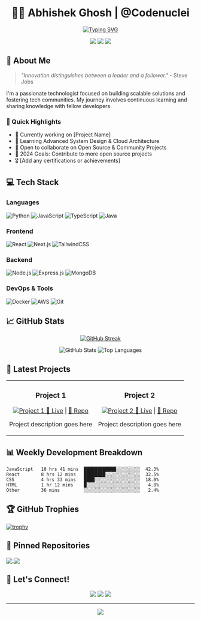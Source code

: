 <div align="center">
  
# 👨‍💻 Abhishek Ghosh | @Codenuclei

[![Typing SVG](https://readme-typing-svg.demolab.com?font=Fira+Code&pause=1000&width=435&lines=Community+Support+Enthusiast;Full+Stack+Developer;Open+Source+Contributor;Tech+Explorer)](https://git.io/typing-svg)

[<img src="https://img.shields.io/badge/LinkedIn-0077B5?style=for-the-badge&logo=linkedin&logoColor=white" />](YOUR_LINKEDIN_URL)
[<img src="https://img.shields.io/badge/Gmail-D14836?style=for-the-badge&logo=gmail&logoColor=white" />](mailto:abhishekghosh.air1@gmail.com)
[<img src="https://img.shields.io/badge/Portfolio-000000?style=for-the-badge&logo=About.me&logoColor=white" />](https://abhishek.anterium.pro)

</div>

## 🎯 About Me

> *"Innovation distinguishes between a leader and a follower."* - Steve Jobs

I'm a passionate technologist focused on building scalable solutions and fostering tech communities. My journey involves continuous learning and sharing knowledge with fellow developers.

### 🌟 Quick Highlights
- 🔭 Currently working on [Project Name]
- 🌱 Learning Advanced System Design & Cloud Architecture
- 👯 Open to collaborate on Open Source & Community Projects
- 🎯 2024 Goals: Contribute to more open source projects
- 🎖️ [Add any certifications or achievements]

## 💻 Tech Stack

### Languages
![Python](https://img.shields.io/badge/-Python-3776AB?style=flat-square&logo=Python&logoColor=white)
![JavaScript](https://img.shields.io/badge/-JavaScript-F7DF1E?style=flat-square&logo=javascript&logoColor=black)
![TypeScript](https://img.shields.io/badge/-TypeScript-007ACC?style=flat-square&logo=typescript&logoColor=white)
![Java](https://img.shields.io/badge/-Java-ED8B00?style=flat-square&logo=java&logoColor=white)

### Frontend
![React](https://img.shields.io/badge/-React-61DAFB?style=flat-square&logo=react&logoColor=black)
![Next.js](https://img.shields.io/badge/-Next.js-000000?style=flat-square&logo=next.js&logoColor=white)
![TailwindCSS](https://img.shields.io/badge/-TailwindCSS-38B2AC?style=flat-square&logo=tailwind-css&logoColor=white)

### Backend
![Node.js](https://img.shields.io/badge/-Node.js-339933?style=flat-square&logo=node.js&logoColor=white)
![Express.js](https://img.shields.io/badge/-Express.js-000000?style=flat-square&logo=express&logoColor=white)
![MongoDB](https://img.shields.io/badge/-MongoDB-47A248?style=flat-square&logo=mongodb&logoColor=white)

### DevOps & Tools
![Docker](https://img.shields.io/badge/-Docker-2496ED?style=flat-square&logo=docker&logoColor=white)
![AWS](https://img.shields.io/badge/-AWS-232F3E?style=flat-square&logo=amazon-aws&logoColor=white)
![Git](https://img.shields.io/badge/-Git-F05032?style=flat-square&logo=git&logoColor=white)

## 📈 GitHub Stats

<div align="center">
  
[![GitHub Streak](https://github-readme-streak-stats.herokuapp.com/?user=Codenuclei&theme=dark)](https://git.io/streak-stats)

<img src="https://github-readme-stats.vercel.app/api?username=Codenuclei&show_icons=true&theme=radical" alt="GitHub Stats" />

<img src="https://github-readme-stats.vercel.app/api/top-langs/?username=Codenuclei&layout=compact&theme=radical" alt="Top Languages" />

</div>

## 🎯 Latest Projects

<table>
  <tr>
    <td width="50%">
      <h3 align="center">Project 1</h3>
      <p align="center">
        <a href="PROJECT_URL" target="_blank">
          <img src="https://via.placeholder.com/300x200" alt="Project 1"/>
        </a>
        <span> <a href="PROJECT_URL" target="_blank"">🔗 Live</a> | <a href="GITHUB_URL">📃 Repo</a> </span>
        <p>Project description goes here</p>
      </p>
    </td>
    <td width="50%">
      <h3 align="center">Project 2</h3>
      <p align="center">
        <a href="PROJECT_URL" target="_blank">
          <img src="https://via.placeholder.com/300x200" alt="Project 2"/>
        </a>
        <span> <a href="PROJECT_URL" target="_blank"">🔗 Live</a> | <a href="GITHUB_URL">📃 Repo</a> </span>
        <p>Project description goes here</p>
      </p>
    </td>
  </tr>
</table>

## 📊 Weekly Development Breakdown

<!--START_SECTION:waka-->
```text
JavaScript   10 hrs 41 mins  ████████████░░░░░░░░░  42.3%
React        8 hrs 12 mins   ████████░░░░░░░░░░░░░  32.5%
CSS          4 hrs 33 mins   ████░░░░░░░░░░░░░░░░░  18.0%
HTML         1 hr 12 mins    █░░░░░░░░░░░░░░░░░░░░   4.8%
Other        36 mins         ░░░░░░░░░░░░░░░░░░░░░   2.4%
```
<!--END_SECTION:waka-->

## 🏆 GitHub Trophies

[![trophy](https://github-profile-trophy.vercel.app/?username=Codenuclei&theme=onedark)](https://github.com/ryo-ma/github-profile-trophy)

## 📌 Pinned Repositories

<a href="https://github.com/Codenuclei/repo1">
  <img align="center" src="https://github-readme-stats.vercel.app/api/pin/?username=Codenuclei&repo=repo1&theme=radical" />
</a>
<a href="https://github.com/Codenuclei/repo2">
  <img align="center" src="https://github-readme-stats.vercel.app/api/pin/?username=Codenuclei&repo=repo2&theme=radical" />
</a>

## 🤝 Let's Connect!

<div align="center">

<a href="YOUR_LINKEDIN_URL"><img src="https://img.shields.io/badge/connect-%230077B5.svg?&style=for-the-badge&logo=linkedin" /></a>
<a href="mailto:abhishekghosh.air1@gmail.com"><img src="https://img.shields.io/badge/email-%23D14836.svg?&style=for-the-badge&logo=gmail&logoColor=white" /></a>
<a href="YOUR_TWITTER_URL"><img src="https://img.shields.io/badge/Twitter-%231DA1F2.svg?style=for-the-badge&logo=Twitter&logoColor=white"/></a>

</div>

---

<div align="center">
  <img src="https://komarev.com/ghpvc/?username=Codenuclei&color=blueviolet&style=flat-square&label=Profile+Views" />
</div>

<!--
Add these to your GitHub repo as secrets to make the stats work:
- WAKATIME_API_KEY
- GH_TOKEN
-->
